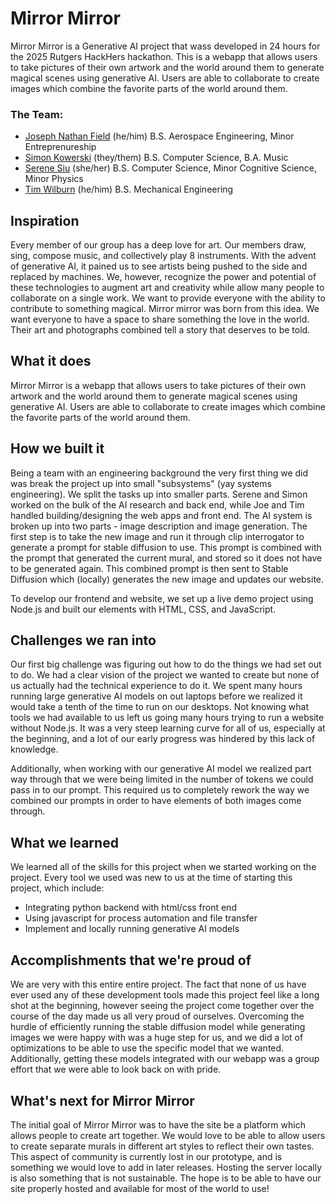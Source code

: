 # Mirror Mirror

Mirror Mirror is a Generative AI project that wass developed in 24 hours for the 2025 Rutgers HackHers hackathon. This is a webapp that allows users to take pictures of their own artwork and the world around them to generate magical scenes using generative AI. Users are able to collaborate to create images which combine the favorite parts of the world around them.

### The Team:
- [Joseph Nathan Field](https://github.com/glockatoo31) (he/him) B.S. Aerospace Engineering, Minor Entreprenureship
- [Simon Kowerski](https://github.com/simon-kowerski) (they/them) B.S. Computer Science, B.A. Music
- [Serene Siu](https://github.com/serenexy) (she/her) B.S. Computer Science, Minor Cognitive Science, Minor Physics
- [Tim Wilburn](https://github.com/TimIsNotPro) (he/him) B.S. Mechanical Engineering

## Inspiration

Every member of our group has a deep love for art. Our members draw, sing, compose music, and collectively play 8 instruments. With the advent of generative AI, it pained us to see artists being pushed to the side and replaced by machines. We, however, recognize the power and potential of these technologies to augment art and creativity while allow many people to collaborate on a single work. We want to provide everyone with the ability to contribute to something magical. Mirror mirror was born from this idea. We want everyone to have a space to share something the love in the world. Their art and photographs combined tell a story that deserves to be told.

## What it does

Mirror Mirror is a webapp that allows users to take pictures of their own artwork and the world around them to generate magical scenes using generative AI. Users are able to collaborate to create images which combine the favorite parts of the world around them.

## How we built it

Being a team with an engineering background the very first thing we did was break the project up into small "subsystems" (yay systems engineering). We split the tasks up into smaller parts. Serene and Simon worked on the bulk of the AI research and back end, while Joe and Tim handled building/designing the web apps and front end. The AI system is broken up into two parts - image description and image generation. The first step is to take the new image and run it through clip interrogator to generate a prompt for stable diffusion to use. This prompt is combined with the prompt that generated the current mural, and stored so it does not have to be generated again. This combined prompt is then sent to Stable Diffusion which (locally) generates the new image and updates our website.

To develop our frontend and website, we set up a live demo project using Node.js and built our elements with HTML, CSS, and JavaScript.

## Challenges we ran into
Our first big challenge was figuring out how to do the things we had set out to do. We had a clear vision of the project we wanted to create but none of us actually had the technical experience to do it. We spent many hours running large generative AI models on out laptops before we realized it would take a tenth of the time to run on our desktops. Not knowing what tools we had available to us left us going many hours trying to run a website without Node.js. It was a very steep learning curve for all of us, especially at the beginning, and a lot of our early progress was hindered by this lack of knowledge.

Additionally, when working with our generative AI model we realized part way through that we were being limited in the number of tokens we could pass in to our prompt. This required us to completely rework the way we combined our prompts in order to have elements of both images come through.

## What we learned
We learned all of the skills for this project when we started working on the project. Every tool we used was new to us at the time of starting this project, which include:
- Integrating python backend with html/css front end
- Using javascript for process automation and file transfer
- Implement and locally running generative AI models

## Accomplishments that we're proud of
We are very with this entire entire project. The fact that none of us have ever used any of these development tools made this project feel like a long shot at the beginning, however seeing the project come together over the course of the day made us all very proud of ourselves. Overcoming the hurdle of efficiently running the stable diffusion model while generating images we were happy with was a huge step for us, and we did a lot of optimizations to be able to use the specific model that we wanted. Additionally, getting these models integrated with our webapp was a group effort that we were able to look back on with pride.

## What's next for Mirror Mirror
The initial goal of Mirror Mirror was to have the site be a platform which allows people to create art together. We would love to be able to allow users to create separate murals in different art styles to reflect their own tastes. This aspect of community is currently lost in our prototype, and is something we would love to add in later releases. Hosting the server locally is also something that is not sustainable. The hope is to be able to have our site properly hosted and available for most of the world to use!
